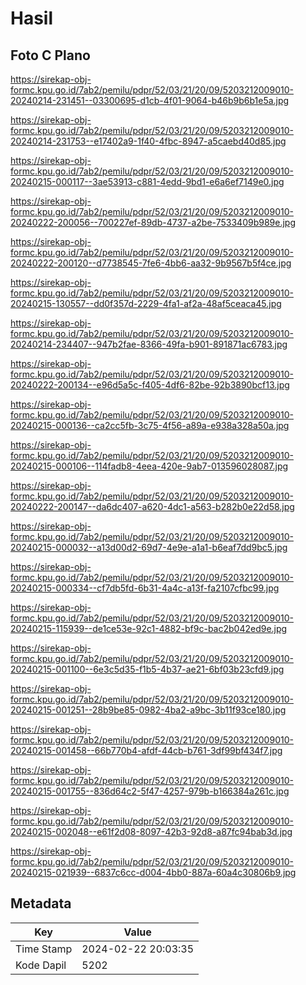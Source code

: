 # Hasil

## Foto C Plano

https://sirekap-obj-formc.kpu.go.id/7ab2/pemilu/pdpr/52/03/21/20/09/5203212009010-20240214-231451--03300695-d1cb-4f01-9064-b46b9b6b1e5a.jpg

https://sirekap-obj-formc.kpu.go.id/7ab2/pemilu/pdpr/52/03/21/20/09/5203212009010-20240214-231753--e17402a9-1f40-4fbc-8947-a5caebd40d85.jpg

https://sirekap-obj-formc.kpu.go.id/7ab2/pemilu/pdpr/52/03/21/20/09/5203212009010-20240215-000117--3ae53913-c881-4edd-9bd1-e6a6ef7149e0.jpg

https://sirekap-obj-formc.kpu.go.id/7ab2/pemilu/pdpr/52/03/21/20/09/5203212009010-20240222-200056--700227ef-89db-4737-a2be-7533409b989e.jpg

https://sirekap-obj-formc.kpu.go.id/7ab2/pemilu/pdpr/52/03/21/20/09/5203212009010-20240222-200120--d7738545-7fe6-4bb6-aa32-9b9567b5f4ce.jpg

https://sirekap-obj-formc.kpu.go.id/7ab2/pemilu/pdpr/52/03/21/20/09/5203212009010-20240215-130557--dd0f357d-2229-4fa1-af2a-48af5ceaca45.jpg

https://sirekap-obj-formc.kpu.go.id/7ab2/pemilu/pdpr/52/03/21/20/09/5203212009010-20240214-234407--947b2fae-8366-49fa-b901-891871ac6783.jpg

https://sirekap-obj-formc.kpu.go.id/7ab2/pemilu/pdpr/52/03/21/20/09/5203212009010-20240222-200134--e96d5a5c-f405-4df6-82be-92b3890bcf13.jpg

https://sirekap-obj-formc.kpu.go.id/7ab2/pemilu/pdpr/52/03/21/20/09/5203212009010-20240215-000136--ca2cc5fb-3c75-4f56-a89a-e938a328a50a.jpg

https://sirekap-obj-formc.kpu.go.id/7ab2/pemilu/pdpr/52/03/21/20/09/5203212009010-20240215-000106--114fadb8-4eea-420e-9ab7-013596028087.jpg

https://sirekap-obj-formc.kpu.go.id/7ab2/pemilu/pdpr/52/03/21/20/09/5203212009010-20240222-200147--da6dc407-a620-4dc1-a563-b282b0e22d58.jpg

https://sirekap-obj-formc.kpu.go.id/7ab2/pemilu/pdpr/52/03/21/20/09/5203212009010-20240215-000032--a13d00d2-69d7-4e9e-a1a1-b6eaf7dd9bc5.jpg

https://sirekap-obj-formc.kpu.go.id/7ab2/pemilu/pdpr/52/03/21/20/09/5203212009010-20240215-000334--cf7db5fd-6b31-4a4c-a13f-fa2107cfbc99.jpg

https://sirekap-obj-formc.kpu.go.id/7ab2/pemilu/pdpr/52/03/21/20/09/5203212009010-20240215-115939--de1ce53e-92c1-4882-bf9c-bac2b042ed9e.jpg

https://sirekap-obj-formc.kpu.go.id/7ab2/pemilu/pdpr/52/03/21/20/09/5203212009010-20240215-001100--6e3c5d35-f1b5-4b37-ae21-6bf03b23cfd9.jpg

https://sirekap-obj-formc.kpu.go.id/7ab2/pemilu/pdpr/52/03/21/20/09/5203212009010-20240215-001251--28b9be85-0982-4ba2-a9bc-3b11f93ce180.jpg

https://sirekap-obj-formc.kpu.go.id/7ab2/pemilu/pdpr/52/03/21/20/09/5203212009010-20240215-001458--66b770b4-afdf-44cb-b761-3df99bf434f7.jpg

https://sirekap-obj-formc.kpu.go.id/7ab2/pemilu/pdpr/52/03/21/20/09/5203212009010-20240215-001755--836d64c2-5f47-4257-979b-b166384a261c.jpg

https://sirekap-obj-formc.kpu.go.id/7ab2/pemilu/pdpr/52/03/21/20/09/5203212009010-20240215-002048--e61f2d08-8097-42b3-92d8-a87fc94bab3d.jpg

https://sirekap-obj-formc.kpu.go.id/7ab2/pemilu/pdpr/52/03/21/20/09/5203212009010-20240215-021939--6837c6cc-d004-4bb0-887a-60a4c30806b9.jpg


## Metadata

| Key        | Value               |
| ---------- | ------------------- |
| Time Stamp | 2024-02-22 20:03:35 |
| Kode Dapil | 5202                |



